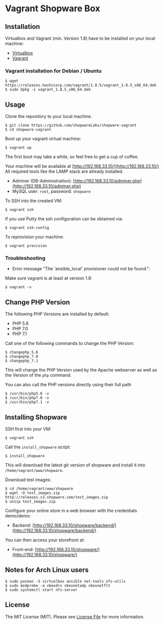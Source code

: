Vagrant Shopware Box
====================

## Installation

Virtualbox and Vagrant (min. Version 1.8) have to be installed on your local machine:

 - [Virtualbox](https://www.virtualbox.org/wiki/Downloads)
 - [Vagrant](https://www.vagrantup.com/downloads.html)

### Vagrant installation for Debian / Ubuntu
 
    $ wget https://releases.hashicorp.com/vagrant/1.8.5/vagrant_1.8.5_x86_64.deb
    $ sudo dpkg -i vagrant_1.8.5_x86_64.deb
    
## Usage

Clone the repository to your local machine.

    $ git clone https://github.com/shopwareLabs/shopware-vagrant
    $ cd shopware-vagrant

Boot up your vagrant virtual machine:

    $ vagrant up

The first boot may take a while, so feel free to get a cup of coffee.

Your machine will be available at [http://192.168.33.10/](http://192.168.33.10/)
All required tools like the LAMP stack are already installed.

- Adminer (DB-Administration): [http://192.168.33.10/adminer.php](http://192.168.33.10/adminer.php)
- MySQL user: `root`, password: `shopware`

To SSH into the created VM:

    $ vagrant ssh

If you use Putty the ssh configuration can be obtained via:

    $ vagrant ssh-config

To reprovision your machine:

    $ vagrant provision

### Troubleshooting

- Error message "The 'ansible_local' provisioner could not be found.":

Make sure vagrant is at least at version 1.8:

    $ vagrant -v

## Change PHP Version

The following PHP Versions are installed by default:

 - PHP 5.6
 - PHP 7.0
 - PHP 7.1

Call one of the following commands to change the PHP Version:
 
    $ changephp_5.6
    $ changephp_7.0
    $ changephp_7.1

This will change the PHP Version used by the Apache webserver as well as the Version of the `php` command.

You can also call the PHP versions directly using their full path

    $ /usr/bin/php5.6 -v
    $ /usr/bin/php7.0 -v
    $ /usr/bin/php7.1 -v

## Installing Shopware

SSH first into your VM:

    $ vagrant ssh

Call the `install_shopware` script:

    $ install_shopware
    
This will download the latest git version of shopware and install it into `/home/vagrant/www/shopware`.

Download test images:

    $ cd /home/vagrant/www/shopware
    $ wget -O test_images.zip http://releases.s3.shopware.com/test_images.zip
    $ unzip test_images.zip

Configure your online store in a web browser with the credentials demo/demo:

- Backend: [http://192.168.33.10/shopware/backend/](http://192.168.33.10/shopware/backend/)

You can then access your storefront at:

- Front-end: [http://192.168.33.10/shopware/](http://192.168.33.10/shopware/)

## Notes for Arch Linux users

    $ sudo pacman -S virtualbox ansible net-tools nfs-utils
    $ sudo modprobe -a vboxdrv vboxnetadp vboxnetflt
    $ sudo systemctl start nfs-server

## License

The MIT License (MIT). Please see [License File](LICENSE) for more information.
